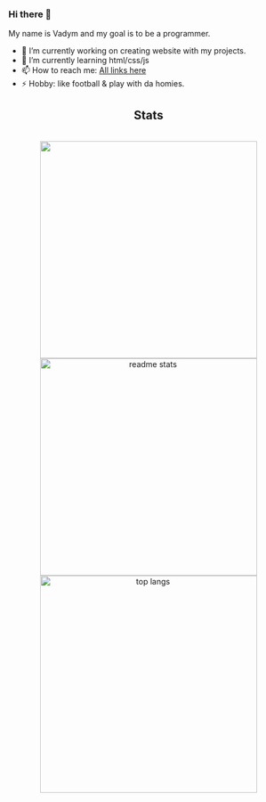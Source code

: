 ### Hi there 👋

My name is Vadym and my goal is to be a programmer.

- 🔭 I’m currently working on creating website with my projects.
- 📖 I’m currently learning html/css/js
- 📫 How to reach me: [All links here](https://vaydy.github.io/)
- ⚡ Hobby: like football & play with da homies.







<h2 align="center"> Stats </h2>
<br>
<div align=center>
<img width=390 src="![Anurag's GitHub stats](https://github-readme-stats.vercel.app/api?username=anuraghazra&show_icons=true&theme=transparent&border_radius=10)"/>
 <img width=390 src="https://github-readme-stats-salesp07.vercel.app/api?username=Vaydy&count_private=true&show_icons=true&theme=react&rank_icon=github&border_radius=10" alt="readme stats" />
</br>
<img width=390 src="https://github-readme-stats-salesp07.vercel.app/api/top-langs/?username=Vaydy&langs_count=6&layout=compact&theme=react&border_radius=10&size_weight=0.5&count_weight=0.5&exclude_repo=github-readme-stats" alt="top langs"/>
</div>